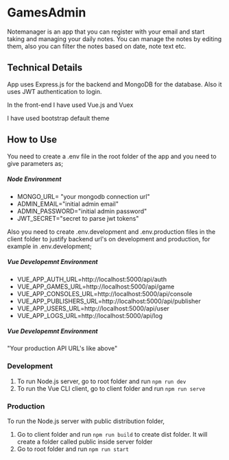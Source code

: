 # GamesAdmin

Notemanager is an app that you can register with your email 
and start taking and managing your daily notes. 
You can manage the notes by editing them, also you can filter
the notes based on date, note text etc. 

## Technical Details
App uses Express.js for the backend and MongoDB for the database.
 Also it uses JWT authentication to login.

In the front-end I have used Vue.js and Vuex

I have used bootstrap default theme

## How to Use
You need to create a .env file in the root folder of the app and you need to 
give parameters as;

##### Node Environment
* MONGO_URL= "your mongodb connection url"
* ADMIN_EMAIL="initial admin email"
* ADMIN_PASSWORD="initial admin password"
* JWT_SECRET="secret to parse jwt tokens"

Also you need to create .env.development and .env.production files in the client folder to justify backend url's on development and production, for example in .env.development;

##### Vue Developemnt Environment
* VUE_APP_AUTH_URL=http://localhost:5000/api/auth 
* VUE_APP_GAMES_URL=http://localhost:5000/api/game 
* VUE_APP_CONSOLES_URL=http://localhost:5000/api/console 
* VUE_APP_PUBLISHERS_URL=http://localhost:5000/api/publisher 
* VUE_APP_USERS_URL=http://localhost:5000/api/user 
* VUE_APP_LOGS_URL=http://localhost:5000/api/log 

##### Vue Developemnt Environment
"Your production API URL's like above"

### Development
1. To run Node.js server, go to root folder and run `npm run dev`
2. To run the Vue CLI client, go to client folder and run `npm run serve`

### Production
To run the Node.js server with public distribution folder, 
1. Go to client folder and run `npm run build` to create dist folder. It will create a folder called public inside server folder
2. Go to root folder and run `npm run start`
